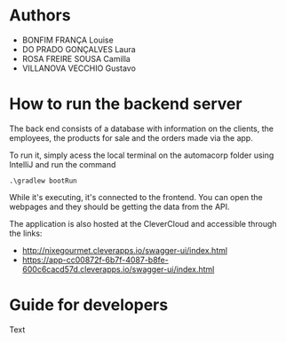 # Authors
- BONFIM FRANÇA Louise
- DO PRADO GONÇALVES Laura
- ROSA FREIRE SOUSA Camilla
- VILLANOVA VECCHIO Gustavo

# How to run the backend server
The back end consists of a database with information on the clients, the employees, the products for sale and the orders made via the app.

To run it, simply acess the local terminal on the automacorp folder using IntelliJ and run the command

    .\gradlew bootRun

While it's executing, it's connected to the frontend. You can open the webpages and they should be getting the data from the API.

The application is also hosted at the CleverCloud and accessible through the links:
- http://nixegourmet.cleverapps.io/swagger-ui/index.html
- https://app-cc00872f-6b7f-4087-b8fe-600c6cacd57d.cleverapps.io/swagger-ui/index.html

# Guide for developers

Text
